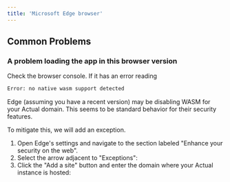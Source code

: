 ```yaml
---
title: 'Microsoft Edge browser'
---
```


## Common Problems

### A problem loading the app in this browser version

Check the browser console. If it has an error reading

```bash
Error: no native wasm support detected
```

Edge (assuming you have a recent version) may be disabling WASM for your Actual domain. This
seems to be standard behavior for their security features.

To mitigate this, we will add an exception.

1. Open Edge's settings and navigate to the section labeled "Enhance your security on the web".
2. Select the arrow adjacent to "Exceptions":
3. Click the "Add a site" button and enter the domain where your Actual instance is hosted:
